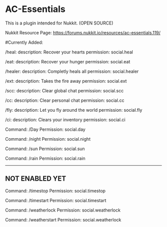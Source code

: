 # AC-Essentials

This is a plugin intended for Nukkit. (OPEN SOURCE)

Nukkit Resource Page:
https://forums.nukkit.io/resources/ac-essentials.119/


#Currently Added:


/heal:
description: Recover your hearts
permission: social.heal

/eat:
description: Recover your hunger
permission: social.eat

/healer:
description: Completly heals all
permission: social.healer

/ext:
description: Takes the fire away
permission: social.ext

/scc:
description: Clear global chat
permission: social.scc

/cc:
description: Clear personal chat
permission: social.cc

/fly:
description: Let you fly around the world
permission: social.fly

/ci:
description: Clears your inventory
permission: social.ci

Command: /Day
Permission: social.day

Command: /night
Permission: social.night

Command: /sun
Permission: social.sun

Command: /rain
Permission: social.rain

----------------
NOT ENABLED YET
----------------
Command: /timestop
Permission: social.timestop

Command: /timestart
Permission: social.timestart

Command: /weatherlock
Permission: social.weatherlock

Command: /weatherstart
Permission: social.weatherlock